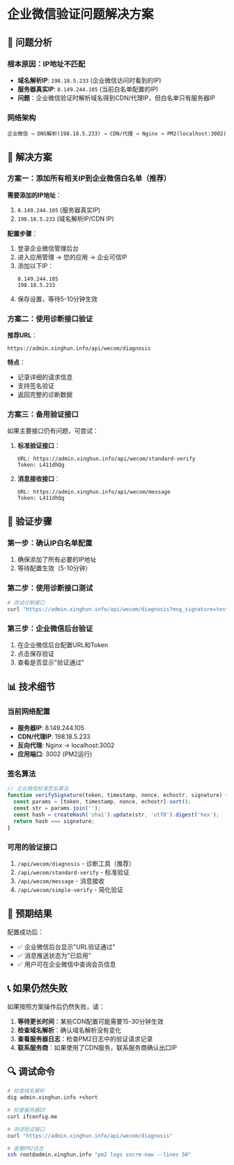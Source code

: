# 企业微信验证问题解决方案

## 🚨 问题分析

### 根本原因：IP地址不匹配
- **域名解析IP**: `198.18.5.233` (企业微信访问时看到的IP)
- **服务器真实IP**: `8.149.244.105` (当前白名单配置的IP)
- **问题**：企业微信验证时解析域名得到CDN/代理IP，但白名单只有服务器IP

### 网络架构
```
企业微信 → DNS解析(198.18.5.233) → CDN/代理 → Nginx → PM2(localhost:3002)
```

## 🎯 解决方案

### 方案一：添加所有相关IP到企业微信白名单（推荐）

**需要添加的IP地址**：
1. `8.149.244.105` (服务器真实IP)
2. `198.18.5.233` (域名解析IP/CDN IP)

**配置步骤**：
1. 登录企业微信管理后台
2. 进入应用管理 → 您的应用 → 企业可信IP
3. 添加以下IP：
   ```
   8.149.244.105
   198.18.5.233
   ```
4. 保存设置，等待5-10分钟生效

### 方案二：使用诊断接口验证

**推荐URL**：
```
https://admin.xinghun.info/api/wecom/diagnosis
```

**特点**：
- 记录详细的请求信息
- 支持签名验证
- 返回完整的诊断数据

### 方案三：备用验证接口

如果主要接口仍有问题，可尝试：

1. **标准验证接口**：
   ```
   URL: https://admin.xinghun.info/api/wecom/standard-verify
   Token: L411dhQg
   ```

2. **消息接收接口**：
   ```
   URL: https://admin.xinghun.info/api/wecom/message
   Token: L411dhQg
   ```

## 🔧 验证步骤

### 第一步：确认IP白名单配置
1. 确保添加了所有必要的IP地址
2. 等待配置生效（5-10分钟）

### 第二步：使用诊断接口测试
```bash
# 测试诊断接口
curl "https://admin.xinghun.info/api/wecom/diagnosis?msg_signature=test&timestamp=123&nonce=test&echostr=hello"
```

### 第三步：企业微信后台验证
1. 在企业微信后台配置URL和Token
2. 点击保存验证
3. 查看是否显示"验证通过"

## 📊 技术细节

### 当前网络配置
- **服务器IP**: 8.149.244.105
- **CDN/代理IP**: 198.18.5.233
- **反向代理**: Nginx → localhost:3002
- **应用端口**: 3002 (PM2运行)

### 签名算法
```javascript
// 企业微信标准签名算法
function verifySignature(token, timestamp, nonce, echostr, signature) {
  const params = [token, timestamp, nonce, echostr].sort();
  const str = params.join('');
  const hash = createHash('sha1').update(str, 'utf8').digest('hex');
  return hash === signature;
}
```

### 可用的验证接口
1. `/api/wecom/diagnosis` - 诊断工具（推荐）
2. `/api/wecom/standard-verify` - 标准验证
3. `/api/wecom/message` - 消息接收
4. `/api/wecom/simple-verify` - 简化验证

## 🎉 预期结果

配置成功后：
- ✅ 企业微信后台显示"URL验证通过"
- ✅ 消息推送状态为"已启用"
- ✅ 用户可在企业微信中查询会员信息

## 📞 如果仍然失败

如果按照方案操作后仍然失败，请：

1. **等待更长时间**：某些CDN配置可能需要15-30分钟生效
2. **检查域名解析**：确认域名解析没有变化
3. **查看服务器日志**：检查PM2日志中的验证请求记录
4. **联系服务商**：如果使用了CDN服务，联系服务商确认出口IP

## 🔍 调试命令

```bash
# 检查域名解析
dig admin.xinghun.info +short

# 检查服务器IP
curl ifconfig.me

# 测试验证接口
curl "https://admin.xinghun.info/api/wecom/diagnosis"

# 查看PM2日志
ssh root@admin.xinghun.info "pm2 logs sncrm-new --lines 50"
``` 